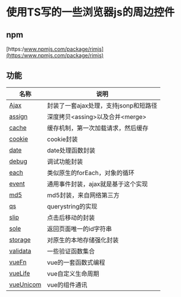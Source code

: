 # 使用TS写的一些浏览器js的周边控件

## npm

[https:/www.npmjs.com/package/rimjs](https:/www.npmjs.com/package/rimjs)

## 功能
|名称|说明|
|-|-|
|[Ajax](./_src/ajax/readme.md)|封装了一套ajax处理，支持jsonp和短路径|
|[assign](./_src/assign/readme.md)|深度拷贝&lt;assing&gt;以及合并&lt;merge&gt;|
|[cache](./_src/cache/readme.md)|缓存机制，第一次加载请求，然后缓存|
|[cookie](./_src/cookie/readme.md)|cookie封装|
|[date](./_src/date/readme.md)|date处理函数封装|
|[debug](./_src/debug/readme.md)|调试功能封装|
|[each](./_src/each/readme.md)|类似原生的forEach，对象的循环|
|[event](./_src/event/readme.md)|通用事件封装，ajax就是基于这个实现|
|[md5](./_src/md5/readme.md)|md5封装，来自网络第三方|
|[qs](./_src/qs/readme.md)|querystring的实现|
|[slip](./_src/slip/readme.md)|点击后移动的封装|
|[sole](./_src/sole/readme.md)|返回页面唯一的id字符串|
|[storage](./_src/storage/readme.md)|对原生的本地存储强化封装|
|[validata](./_src/validate/readme.md)|一些验证函数集合|
|[vueFn](./_src/vueFn/readme.md)|vue的一套函数式编程|
|[vueLife](./_src/vueLife/readme.md)|vue自定义生命周期|
|[vueUnicom](./_src/vueUnicom/readme.md)|vue的组件通讯|